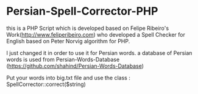 # Persian-Spell-Corrector-PHP
this is a PHP Script which is developed based on Felipe Ribeiro's Work(http://www.feliperibeiro.com) who developed a Spell Checker for English based on Peter Norvig algorithm for PHP.

I just changed it in order to use it for Persian words.
a database of Persian words is used from Persian-Words-Database (https://github.com/shahind/Persian-Words-Database)

Put your words into big.txt file and use the class : SpellCorrector::correct($string)
